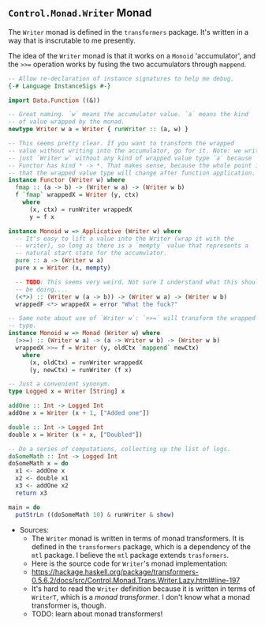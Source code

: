 ## `Control.Monad.Writer` Monad

The `Writer` monad is defined in the `transformers` package. It's
written in a way that is inscrutable to me presently.

The idea of the `Writer` monad is that it works on a `Monoid`
'accumulator', and the `>>=` operation works by fusing the two
accumulators through `mappend`.

```haskell
-- Allow re-declaration of instance signatures to help me debug.
{-# Language InstanceSigs #-}

import Data.Function ((&))

-- Great naming. `w` means the accumulator value. `a` means the kind
-- of value wrapped by the monad.
newtype Writer w a = Writer { runWriter :: (a, w) }

-- This seems pretty clear. If you want to transform the wrapped
-- value without writing into the accumulator, go for it. Note: we write
-- just `Writer w` without any kind of wrapped value type `a` because
-- Functor has kind * -> *. That makes sense, because the whole point is
-- that the wrapped value type will change after function application.
instance Functor (Writer w) where
  fmap :: (a -> b) -> (Writer w a) -> (Writer w b)
  f `fmap` wrappedX = Writer (y, ctx)
    where
      (x, ctx) = runWriter wrappedX
      y = f x

instance Monoid w => Applicative (Writer w) where
  -- It's easy to lift a value into the Writer (wrap it with the
  -- writer), so long as there is a `mempty` value that represents a
  -- natural start state for the accumulator.
  pure :: a -> (Writer w a)
  pure x = Writer (x, mempty)

  -- TODO: This seems very weird. Not sure I understand what this should
  -- be doing....
  (<*>) :: (Writer w (a -> b)) -> (Writer w a) -> (Writer w b)
  wrappedF <*> wrappedX = error "What the fuck?"

-- Same note about use of `Writer w`: `>>=` will transform the wrapped
-- type.
instance Monoid w => Monad (Writer w) where
  (>>=) :: (Writer w a) -> (a -> Writer w b) -> (Writer w b)
  wrappedX >>= f = Writer (y, oldCtx `mappend` newCtx)
    where
      (x, oldCtx) = runWriter wrappedX
      (y, newCtx) = runWriter (f x)

-- Just a convenient synonym.
type Logged x = Writer [String] x

addOne :: Int -> Logged Int
addOne x = Writer (x + 1, ["Added one"])

double :: Int -> Logged Int
double x = Writer (x + x, ["Doubled"])

-- Do a series of computations, collecting up the list of logs.
doSomeMath :: Int -> Logged Int
doSomeMath x = do
  x1 <- addOne x
  x2 <- double x1
  x3 <- addOne x2
  return x3

main = do
  putStrLn ((doSomeMath 10) & runWriter & show)
```

* Sources:
  * The `Writer` monad is written in terms of monad transformers. It is
    defined in the `transformers` package, which is a dependency of the
    `mtl` package. I believe the `mtl` package extends `trasformers`.
  * Here is the source code for `Writer`'s monad implementation:
  * https://hackage.haskell.org/package/transformers-0.5.6.2/docs/src/Control.Monad.Trans.Writer.Lazy.html#line-197
  * It's hard to read the `Writer` definition because it is written in
    terms of `WriterT`, which is a *monad transformer*. I don't know
    what a monad transformer is, though.
  * TODO: learn about monad transformers!
